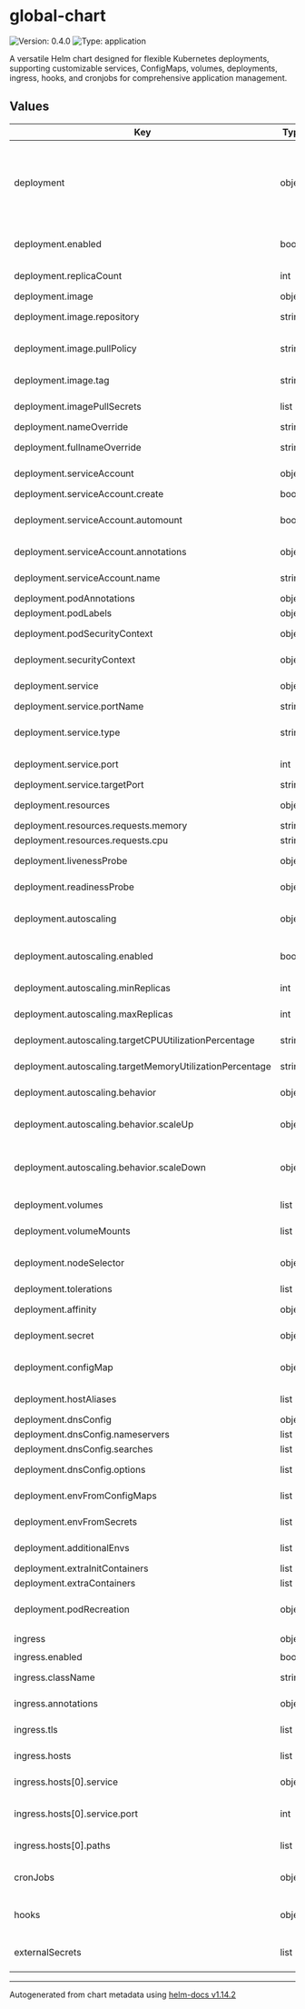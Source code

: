 # global-chart

![Version: 0.4.0](https://img.shields.io/badge/Version-0.4.0-informational?style=flat-square) ![Type: application](https://img.shields.io/badge/Type-application-informational?style=flat-square)

A versatile Helm chart designed for flexible Kubernetes deployments, supporting customizable services, ConfigMaps, volumes, deployments, ingress, hooks, and cronjobs for comprehensive application management.

## Values

| Key | Type | Default | Description |
|-----|------|---------|-------------|
| deployment | object | `{"additionalEnvs":[],"affinity":{},"autoscaling":{"behavior":{"scaleDown":{},"scaleUp":{}},"enabled":false,"maxReplicas":10,"minReplicas":2,"targetCPUUtilizationPercentage":"","targetMemoryUtilizationPercentage":""},"configMap":{},"dnsConfig":{"nameservers":[],"options":[],"searches":[]},"enabled":false,"envFromConfigMaps":[],"envFromSecrets":[],"extraContainers":[],"extraInitContainers":[],"fullnameOverride":"","hostAliases":[],"image":{"pullPolicy":"IfNotPresent","repository":"","tag":""},"imagePullSecrets":[],"livenessProbe":{},"nameOverride":"","nodeSelector":{},"podAnnotations":{},"podLabels":{},"podRecreation":{"enabled":false},"podSecurityContext":{},"readinessProbe":{},"replicaCount":2,"resources":{"requests":{"cpu":"100m","memory":"64Mi"}},"secret":{},"securityContext":{},"service":{"port":80,"portName":"http","targetPort":"http","type":"ClusterIP"},"serviceAccount":{"annotations":{},"automount":true,"create":true,"name":""},"tolerations":[],"volumeMounts":[],"volumes":[]}` | Deployment configuration |
| deployment.enabled | bool | `false` | Enable/disable the deployment of the application |
| deployment.replicaCount | int | `2` | Number of replicas to deploy, default is 2 |
| deployment.image | object | `{"pullPolicy":"IfNotPresent","repository":"","tag":""}` | Image configuration |
| deployment.image.repository | string | `""` | Image repository (e.g., nginx) |
| deployment.image.pullPolicy | string | `"IfNotPresent"` | Image pull policy: Always, IfNotPresent, or Never |
| deployment.image.tag | string | `""` | Image tag (e.g., "1.23.3") |
| deployment.imagePullSecrets | list | `[]` | List of imagePullSecrets for private registries |
| deployment.nameOverride | string | `""` | Override the chart name |
| deployment.fullnameOverride | string | `""` | Override the chart fullname |
| deployment.serviceAccount | object | `{"annotations":{},"automount":true,"create":true,"name":""}` | ServiceAccount creation and mounting |
| deployment.serviceAccount.create | bool | `true` | Create a ServiceAccount |
| deployment.serviceAccount.automount | bool | `true` | Automount the ServiceAccount credentials |
| deployment.serviceAccount.annotations | object | `{}` | Annotations to add to the ServiceAccount |
| deployment.serviceAccount.name | string | `""` | Use an existing ServiceAccount name |
| deployment.podAnnotations | object | `{}` | Pod annotations |
| deployment.podLabels | object | `{}` | Pod labels |
| deployment.podSecurityContext | object | `{}` | Pod-level security context (e.g., fsGroup) |
| deployment.securityContext | object | `{}` | Container-level security context (e.g., runAsUser) |
| deployment.service | object | `{"port":80,"portName":"http","targetPort":"http","type":"ClusterIP"}` | Service that front-ends the Deployment |
| deployment.service.portName | string | `"http"` | Service port name |
| deployment.service.type | string | `"ClusterIP"` | Service type: ClusterIP, NodePort, or LoadBalancer |
| deployment.service.port | int | `80` | Port exposed by the Service |
| deployment.service.targetPort | string | `"http"` | Target port on the pod |
| deployment.resources | object | `{"requests":{"cpu":"100m","memory":"64Mi"}}` | Resource requests & limits for pods |
| deployment.resources.requests.memory | string | `"64Mi"` | Memory request |
| deployment.resources.requests.cpu | string | `"100m"` | CPU request |
| deployment.livenessProbe | object | `{}` | Liveness probe configuration |
| deployment.readinessProbe | object | `{}` | Readiness probe configuration |
| deployment.autoscaling | object | `{"behavior":{"scaleDown":{},"scaleUp":{}},"enabled":false,"maxReplicas":10,"minReplicas":2,"targetCPUUtilizationPercentage":"","targetMemoryUtilizationPercentage":""}` | Horizontal Pod Autoscaling configuration |
| deployment.autoscaling.enabled | bool | `false` | Enable HPA (only when at least one target metric is set) |
| deployment.autoscaling.minReplicas | int | `2` | Minimum replicas for HPA |
| deployment.autoscaling.maxReplicas | int | `10` | Maximum replicas for HPA |
| deployment.autoscaling.targetCPUUtilizationPercentage | string | `""` | Target average CPU utilization (%) (optional) |
| deployment.autoscaling.targetMemoryUtilizationPercentage | string | `""` | Target average memory utilization (%) (optional) |
| deployment.autoscaling.behavior | object | `{"scaleDown":{},"scaleUp":{}}` | Optional HPA behavior settings |
| deployment.autoscaling.behavior.scaleUp | object | `{}` | scaleUp parameters passed through directly to HPA.behavior.scaleUp |
| deployment.autoscaling.behavior.scaleDown | object | `{}` | scaleDown parameters passed through directly to HPA.behavior.scaleDown |
| deployment.volumes | list | `[]` | Pod volumes: Secret, ConfigMap, PVC, etc. |
| deployment.volumeMounts | list | `[]` | Container volumeMounts for the above volumes |
| deployment.nodeSelector | object | `{}` | Node selector constraints for pod placement |
| deployment.tolerations | list | `[]` | Pod tolerations |
| deployment.affinity | object | `{}` | Pod affinity/anti-affinity rules |
| deployment.secret | object | `{}` | Global Secret key/value for envFrom injection |
| deployment.configMap | object | `{}` | Global ConfigMap key/value for envFrom injection |
| deployment.hostAliases | list | `[]` | hostAliases entries for pods |
| deployment.dnsConfig | object | `{"nameservers":[],"options":[],"searches":[]}` | DNS settings for pods |
| deployment.dnsConfig.nameservers | list | `[]` | Custom nameservers |
| deployment.dnsConfig.searches | list | `[]` | DNS search domains |
| deployment.dnsConfig.options | list | `[]` | DNS options (name/value) |
| deployment.envFromConfigMaps | list | `[]` | Import existing ConfigMaps as envFrom |
| deployment.envFromSecrets | list | `[]` | Import existing Secrets as envFrom |
| deployment.additionalEnvs | list | `[]` | Additional environment variables |
| deployment.extraInitContainers | list | `[]` | Extra initContainers |
| deployment.extraContainers | list | `[]` | Extra sidecar containers |
| deployment.podRecreation | object | `{"enabled":false}` | Recreate pods on config change (with pullPolicy=Always) |
| ingress | object | `{"annotations":{},"className":"nginx","enabled":false,"hosts":[{"host":"chart-example.local","paths":[{"path":"/","pathType":"ImplementationSpecific"}],"service":{"name":"","port":0}}],"tls":[]}` | Ingress configuration |
| ingress.enabled | bool | `false` | Enable or disable Ingress |
| ingress.className | string | `"nginx"` | IngressClass to use (e.g., nginx) |
| ingress.annotations | object | `{}` | Annotations to add to the Ingress |
| ingress.tls | list | `[]` | TLS configuration for secure hosts |
| ingress.hosts | list | `[{"host":"chart-example.local","paths":[{"path":"/","pathType":"ImplementationSpecific"}],"service":{"name":"","port":0}}]` | Definitions for each host rule |
| ingress.hosts[0].service | object | `{"name":"","port":0}` | Service backend name (default: chart fullname) |
| ingress.hosts[0].service.port | int | `0` | Service backend port (default: deployment.service.port) |
| ingress.hosts[0].paths | list | `[{"path":"/","pathType":"ImplementationSpecific"}]` | HTTP path definitions for this host |
| cronJobs | object | `{}` | CronJobs configuration (map of named cronJobs) |
| hooks | object | `{}` | Hook jobs for chart lifecycle (install/upgrade) |
| externalSecrets | list | `[]` | ExternalSecrets definitions for secret management |

----------------------------------------------
Autogenerated from chart metadata using [helm-docs v1.14.2](https://github.com/norwoodj/helm-docs/releases/v1.14.2)
